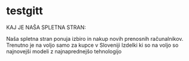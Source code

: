 # testgitt

KAJ JE NAŠA SPLETNA STRAN:

Naša spletna stran ponuja izbiro in nakup novih prenosnih računalnikov. Trenutno je na voljo samo za kupce v Sloveniji  Izdelki ki so na voljo so najnovejši modeli z najnaprednejšo tehnologijo
